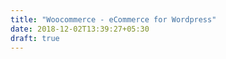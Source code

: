 ```yaml
---
title: "Woocommerce - eCommerce for Wordpress"
date: 2018-12-02T13:39:27+05:30
draft: true
---
```


